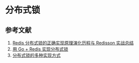 # 分布式锁

## 参考文献

1. [Redis 分布式锁的正确实现原理演化历程与 Redisson 实战总结](https://mp.weixin.qq.com/s?__biz=MzkzMDI1NjcyOQ==&mid=2247495902&idx=1&sn=51413a133f87b1fafa49dbd0ff4908b5&chksm=c27fb2e8f5083bfedda596c0c4a4af99c3ca08bfd8d244b650f9cb35d7f6fed43741975b3a58&scene=178&cur_album_id=1918295695426404359#rd)
2. [用 Go + Redis 实现分布式锁](https://mp.weixin.qq.com/s?src=11&timestamp=1640188617&ver=3512&signature=0J*nY9NkaGhm0B2yrDysCid-MmNLIVR9eP8M5ok9CgnLods2kZf7cxEJHdRbCArjmJZmsfAE8tfMlc-3rj9O2nAL9TSOkv2J3HQdnVa42eTclhDWA-ImmA10J*S3B5xv&new=1)
3. [分布式锁的多种实现方式](https://mp.weixin.qq.com/s?src=11&timestamp=1640188718&ver=3512&signature=zRbuLMofGU3xLm2MoPR4h5r4vWE52R1iB2Xp0Vi89Al8tNc8NGWBLRq7HCs7O8dn*fwb6WLJv1UM1m*QMi94-RdDxiPCVIRk027fF46RCabqNwwkhZ2Kmf4Yo5J0di5a&new=1)
